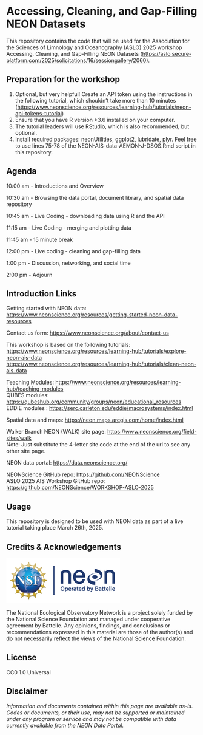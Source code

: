 Accessing, Cleaning, and Gap-Filling NEON Datasets
================

<!-- README.md is generated from README.Rmd. Please edit that file -->
<!-- ****** Description ****** -->

This repository contains the code that will be used for the Association
for the Sciences of Limnology and Oceanography (ASLO) 2025 workshop
Accessing, Cleaning, and Gap-Filling NEON Datasets
(<https://aslo.secure-platform.com/2025/solicitations/16/sessiongallery/2060>).

<!-- ****** Prep ****** -->

## Preparation for the workshop

1.  Optional, but very helpful! Create an API token using the
    instructions in the following tutorial, which shouldn’t take more
    than 10 minutes
    (<https://www.neonscience.org/resources/learning-hub/tutorials/neon-api-tokens-tutorial>)
2.  Ensure that you have R version \>3.6 installed on your computer.
3.  The tutorial leaders will use RStudio, which is also recommended,
    but optional.
4.  Install required packages: neonUtilities, ggplot2, lubridate, plyr.
    Feel free to use lines 75-78 of the NEON-AIS-data-AEMON-J-DSOS.Rmd
    script in this repository.

<!-- ****** Agenda ****** -->

## Agenda

10:00 am - Introductions and Overview

10:30 am - Browsing the data portal, document library, and spatial data
repository

10:45 am - Live Coding - downloading data using R and the API

11:15 am - Live Coding - merging and plotting data

11:45 am - 15 minute break

12:00 pm - Live coding - cleaning and gap-filling data

1:00 pm - Discussion, networking, and social time

2:00 pm - Adjourn

<!-- ****** Intro Links ****** -->

## Introduction Links

Getting started with NEON data:
<https://www.neonscience.org/resources/getting-started-neon-data-resources>

Contact us form: <https://www.neonscience.org/about/contact-us>

This workshop is based on the following tutorials:
<br /><https://www.neonscience.org/resources/learning-hub/tutorials/explore-neon-ais-data>
<br /><https://www.neonscience.org/resources/learning-hub/tutorials/clean-neon-ais-data>

Teaching Modules:
<https://www.neonscience.org/resources/learning-hub/teaching-modules>
<br /> QUBES modules:
<https://qubeshub.org/community/groups/neon/educational_resources>
<br /> EDDIE modules :
<https://serc.carleton.edu/eddie/macrosystems/index.html>

Spatial data and maps: <https://neon.maps.arcgis.com/home/index.html>

Walker Branch NEON (WALK) site page:
<https://www.neonscience.org/field-sites/walk> <br /> Note: Just
substitute the 4-letter site code at the end of the url to see any other
site page.

NEON data portal: <https://data.neonscience.org/>

NEONScience GitHub repo: <https://github.com/NEONScience> <br /> ASLO
2025 AIS Workshop GitHub repo:
<https://github.com/NEONScience/WORKSHOP-ASLO-2025>

<!-- ****** Usage ****** -->

## Usage

This repository is designed to be used with NEON data as part of a live
tutorial taking place March 26th, 2025.

<!-- ****** Acknowledgements ****** -->

## Credits & Acknowledgements

<!-- HTML tags to produce image, resize, add hyperlink. -->
<!-- ONLY WORKS WITH HTML or GITHUB documents -->

<a href="http://www.neonscience.org/">
<img src="logo.png" width="300px" /> </a>

<!-- Acknowledgements text -->

The National Ecological Observatory Network is a project solely funded
by the National Science Foundation and managed under cooperative
agreement by Battelle. Any opinions, findings, and conclusions or
recommendations expressed in this material are those of the author(s)
and do not necessarily reflect the views of the National Science
Foundation.

<!-- ****** License ****** -->

## License

CC0 1.0 Universal

<!-- ****** Disclaimer ****** -->

## Disclaimer

*Information and documents contained within this page are available
as-is. Codes or documents, or their use, may not be supported or
maintained under any program or service and may not be compatible with
data currently available from the NEON Data Portal.*

